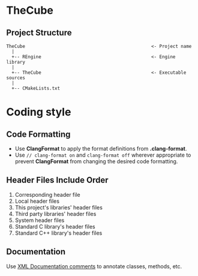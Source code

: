 # TheCube

## Project Structure

```
TheCube                                               <- Project name
  |
  +-- REngine                                         <- Engine library
  |
  +-- TheCube                                         <- Executable sources
  |
  +-- CMakeLists.txt
```

# Coding style

## Code Formatting

- Use **ClangFormat** to apply the format definitions from **.clang-format**.
- Use `// clang-format on` and `clang-format off` wherever appropriate  to 
prevent **ClangFormat** from changing the desired code formatting.

## Header Files Include Order

1. Corresponding header file
2. Local header files
3. This project's libraries' header files
4. Third party libraries' header files
5. System header files
6. Standard C library's header files
7. Standard C++ library's header files

## Documentation

Use [XML Documentation comments][1] to annotate classes, methods, etc.

[1]: https://docs.microsoft.com/en-gb/cpp/ide/xml-documentation-visual-cpp
"XML Documentation"
